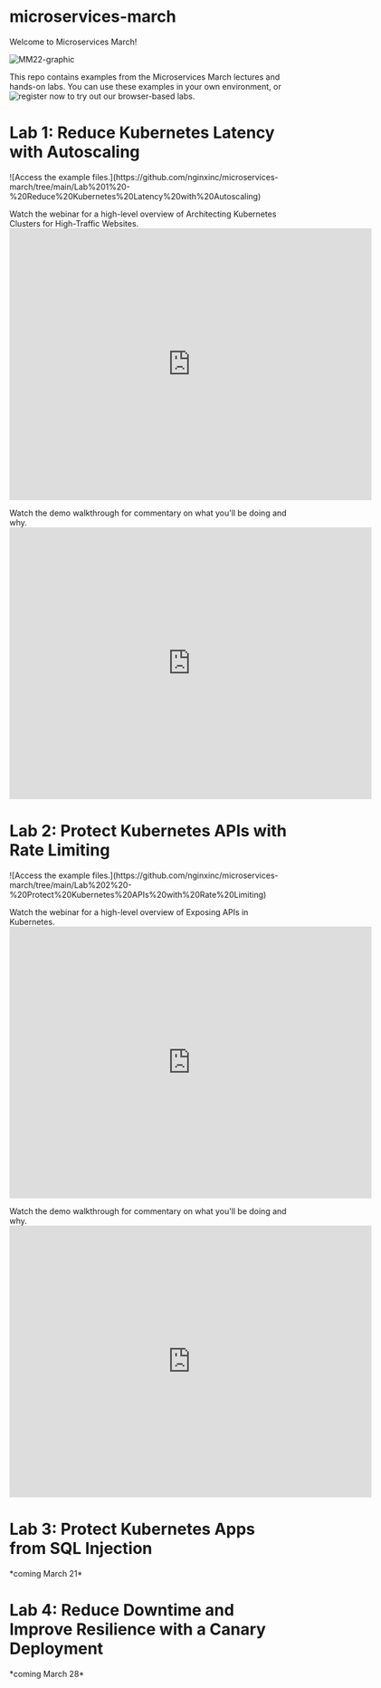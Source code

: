 # microservices-march
Welcome to Microservices March!

![MM22-graphic](https://github.com/nginxinc/microservices-march/blob/8d4e309bce57a4bc94f0a39705988667cff4b4c5/CAMP-NGINX-MicroservicesMarch2022-SM-Unit1-1200x628-main@2x.png)

This repo contains examples from the Microservices March lectures and hands-on labs. You can use these examples in your own environment, or ![register now](https://www.nginx.com/c/microservices-march-2022-kubernetes-networking/) to try out our browser-based labs.


<h1>Lab 1: Reduce Kubernetes Latency with Autoscaling</h1>
![Access the example files.](https://github.com/nginxinc/microservices-march/tree/main/Lab%201%20-%20Reduce%20Kubernetes%20Latency%20with%20Autoscaling)

Watch the webinar for a high-level overview of Architecting Kubernetes Clusters for High-Traffic Websites.
    <iframe
      width="640"
      height="480"
      src="https://www.youtube.com/embed/t_CiHcKE-dc"
      frameborder="0"
      allow="autoplay; encrypted-media"
      allowfullscreen
    >
    </iframe>

Watch the demo walkthrough for commentary on what you'll be doing and why.
    <iframe
      width="640"
      height="480"
      src="https://www.youtube.com/embed/Lj2Mks_M8Ks"
      frameborder="0"
      allow="autoplay; encrypted-media"
      allowfullscreen
    >
    </iframe>

<h1>Lab 2: Protect Kubernetes APIs with Rate Limiting</h1>
![Access the example files.](https://github.com/nginxinc/microservices-march/tree/main/Lab%202%20-%20Protect%20Kubernetes%20APIs%20with%20Rate%20Limiting)

Watch the webinar for a high-level overview of Exposing APIs in Kubernetes.
    <iframe
      width="640"
      height="480"
      src="https://www.youtube.com/embed/g-52agV8fFw"
      frameborder="0"
      allow="autoplay; encrypted-media"
      allowfullscreen
    >
    </iframe>

Watch the demo walkthrough for commentary on what you'll be doing and why.
    <iframe
      width="640"
      height="480"
      src="https://www.youtube.com/embed/DbwBg_gkr2c"
      frameborder="0"
      allow="autoplay; encrypted-media"
      allowfullscreen
    >
    </iframe>


<h1>Lab 3: Protect Kubernetes Apps from SQL Injection</h1>
*coming March 21*

<h1>Lab 4: Reduce Downtime and Improve Resilience with a Canary Deployment</h1>
*coming March 28*
